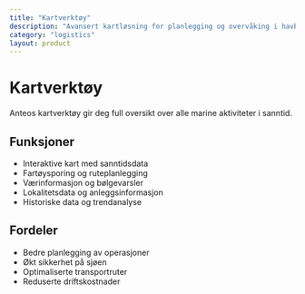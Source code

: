 ```yaml
---
title: "Kartverktøy"
description: "Avansert kartløsning for planlegging og overvåking i havbruk"
category: "logistics"
layout: product
---
```

# Kartverktøy

Anteos kartverktøy gir deg full oversikt over alle marine aktiviteter i sanntid.

## Funksjoner

- Interaktive kart med sanntidsdata
- Fartøysporing og ruteplanlegging
- Værinformasjon og bølgevarsler
- Lokalitetsdata og anleggsinformasjon
- Historiske data og trendanalyse

## Fordeler

- Bedre planlegging av operasjoner
- Økt sikkerhet på sjøen
- Optimaliserte transportruter
- Reduserte driftskostnader
